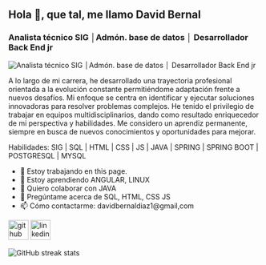<h2>   Hola 👋, que tal, me llamo David Bernal</h2>
<h3>  Analista técnico SIG │Admón. base de datos │ Desarrollador Back End jr </h3>

![Analista técnico SIG │Admón. base de datos │ Desarrollador Back End jr](https://github.com/davidber0102/davidber0102/blob/main/ia-generated-8782744_1920d.jpg) <br>

A lo largo de mi carrera, he desarrollado una trayectoria profesional orientada a la evolución constante permitiéndome adaptación frente a nuevos desafíos. Mi enfoque se centra en identificar y ejecutar soluciones innovadoras para resolver problemas complejos. He tenido el privilegio de trabajar en equipos multidisciplinarios, dando como resultado enriquecedor de mi perspectiva y habilidades. Me considero un aprendiz permanente, siempre en busca de nuevos conocimientos y oportunidades para mejorar.

Habilidades: SIG | SQL | HTML | CSS | JS | JAVA | SPRING | SPRING BOOT | POSTGRESQL | MYSQL

- 🔭 Estoy trabajando en this page. 
- 🌱 Estoy aprendiendo ANGULAR, LINUX 
- 👯 Quiero colaborar con JAVA 
- 💬 Pregúntame acerca de SQL, HTML, CSS JS 
- 📫 Cómo contactarme: davidbernaldiaz1@gmail,com 


[<img src='https://cdn.jsdelivr.net/npm/simple-icons@3.0.1/icons/github.svg' alt='github' height='40'>](https://github.com/https://github.com/davidber0102/davidber0102)  [<img src='https://cdn.jsdelivr.net/npm/simple-icons@3.0.1/icons/linkedin.svg' alt='linkedin' height='40'>](https://www.linkedin.com/in/www.linkedin.com/in/gi-david-bernal-diaz/)  

![GitHub streak stats](https://streak-stats.demolab.com/?user=https://github.com/davidber0102/davidber0102)  



<!---
davidber0102/davidber0102 is a ✨ special ✨ repository because its `README.md` (this file) appears on your GitHub profile.
You can click the Preview link to take a look at your changes.
--->
